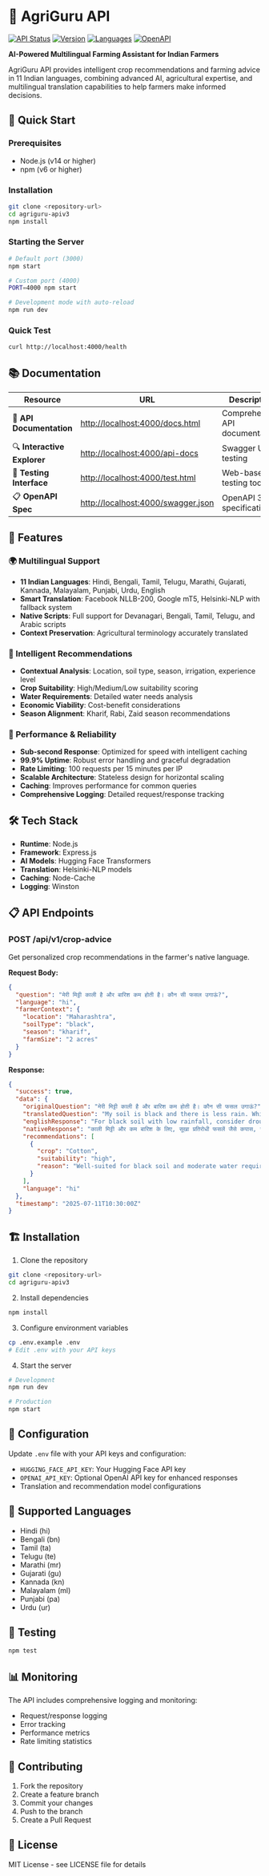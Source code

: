 # 🌾 AgriGuru API

[![API Status](https://img.shields.io/badge/API-Online-brightgreen)](http://localhost:4000/health)
[![Version](https://img.shields.io/badge/version-1.0.0-blue)](http://localhost:4000/api/v1)
[![Languages](https://img.shields.io/badge/languages-11-orange)](http://localhost:4000/api/v1/crop-advice/languages)
[![OpenAPI](https://img.shields.io/badge/OpenAPI-3.0.3-yellow)](http://localhost:4000/swagger.json)

**AI-Powered Multilingual Farming Assistant for Indian Farmers**

AgriGuru API provides intelligent crop recommendations and farming advice in 11 Indian languages, combining advanced AI, agricultural expertise, and multilingual translation capabilities to help farmers make informed decisions.

## 🚀 Quick Start

### Prerequisites
- Node.js (v14 or higher)
- npm (v6 or higher)

### Installation
```bash
git clone <repository-url>
cd agriguru-apiv3
npm install
```

### Starting the Server
```bash
# Default port (3000)
npm start

# Custom port (4000)
PORT=4000 npm start

# Development mode with auto-reload
npm run dev
```

### Quick Test
```bash
curl http://localhost:4000/health
```

## 📚 Documentation

| Resource | URL | Description |
|----------|-----|-------------|
| 📖 **API Documentation** | [http://localhost:4000/docs.html](http://localhost:4000/docs.html) | Comprehensive API documentation |
| 🔍 **Interactive Explorer** | [http://localhost:4000/api-docs](http://localhost:4000/api-docs) | Swagger UI for testing |
| 🧪 **Testing Interface** | [http://localhost:4000/test.html](http://localhost:4000/test.html) | Web-based testing tool |
| 📋 **OpenAPI Spec** | [http://localhost:4000/swagger.json](http://localhost:4000/swagger.json) | OpenAPI 3.0.3 specification |

## 🌟 Features

### 🌍 Multilingual Support
- **11 Indian Languages**: Hindi, Bengali, Tamil, Telugu, Marathi, Gujarati, Kannada, Malayalam, Punjabi, Urdu, English
- **Smart Translation**: Facebook NLLB-200, Google mT5, Helsinki-NLP with fallback system
- **Native Scripts**: Full support for Devanagari, Bengali, Tamil, Telugu, and Arabic scripts
- **Context Preservation**: Agricultural terminology accurately translated

### 🌱 Intelligent Recommendations
- **Contextual Analysis**: Location, soil type, season, irrigation, experience level
- **Crop Suitability**: High/Medium/Low suitability scoring
- **Water Requirements**: Detailed water needs analysis
- **Economic Viability**: Cost-benefit considerations
- **Season Alignment**: Kharif, Rabi, Zaid season recommendations

### 🚀 Performance & Reliability
- **Sub-second Response**: Optimized for speed with intelligent caching
- **99.9% Uptime**: Robust error handling and graceful degradation
- **Rate Limiting**: 100 requests per 15 minutes per IP
- **Scalable Architecture**: Stateless design for horizontal scaling
- **Caching**: Improves performance for common queries
- **Comprehensive Logging**: Detailed request/response tracking

## 🛠️ Tech Stack
- **Runtime**: Node.js
- **Framework**: Express.js
- **AI Models**: Hugging Face Transformers
- **Translation**: Helsinki-NLP models
- **Caching**: Node-Cache
- **Logging**: Winston

## 📋 API Endpoints

### POST /api/v1/crop-advice
Get personalized crop recommendations in the farmer's native language.

**Request Body:**
```json
{
  "question": "मेरी मिट्टी काली है और बारिश कम होती है। कौन सी फसल उगाऊं?",
  "language": "hi",
  "farmerContext": {
    "location": "Maharashtra",
    "soilType": "black",
    "season": "kharif",
    "farmSize": "2 acres"
  }
}
```

**Response:**
```json
{
  "success": true,
  "data": {
    "originalQuestion": "मेरी मिट्टी काली है और बारिश कम होती है। कौन सी फसल उगाऊं?",
    "translatedQuestion": "My soil is black and there is less rain. Which crop should I grow?",
    "englishResponse": "For black soil with low rainfall, consider drought-resistant crops like cotton, sorghum, or gram...",
    "nativeResponse": "काली मिट्टी और कम बारिश के लिए, सूखा प्रतिरोधी फसलें जैसे कपास, ज्वार, या चना...",
    "recommendations": [
      {
        "crop": "Cotton",
        "suitability": "high",
        "reason": "Well-suited for black soil and moderate water requirements"
      }
    ],
    "language": "hi"
  },
  "timestamp": "2025-07-11T10:30:00Z"
}
```

## 🏗️ Installation

1. Clone the repository
```bash
git clone <repository-url>
cd agriguru-apiv3
```

2. Install dependencies
```bash
npm install
```

3. Configure environment variables
```bash
cp .env.example .env
# Edit .env with your API keys
```

4. Start the server
```bash
# Development
npm run dev

# Production
npm start
```

## 🔧 Configuration
Update `.env` file with your API keys and configuration:
- `HUGGING_FACE_API_KEY`: Your Hugging Face API key
- `OPENAI_API_KEY`: Optional OpenAI API key for enhanced responses
- Translation and recommendation model configurations

## 📖 Supported Languages
- Hindi (hi)
- Bengali (bn)
- Tamil (ta)
- Telugu (te)
- Marathi (mr)
- Gujarati (gu)
- Kannada (kn)
- Malayalam (ml)
- Punjabi (pa)
- Urdu (ur)

## 🧪 Testing
```bash
npm test
```

## 📊 Monitoring
The API includes comprehensive logging and monitoring:
- Request/response logging
- Error tracking
- Performance metrics
- Rate limiting statistics

## 🤝 Contributing
1. Fork the repository
2. Create a feature branch
3. Commit your changes
4. Push to the branch
5. Create a Pull Request

## 📄 License
MIT License - see LICENSE file for details
